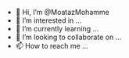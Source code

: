 - 👋 Hi, I’m @MoatazMohamme
- 👀 I’m interested in ...
- 🌱 I’m currently learning ...
- 💞️ I’m looking to collaborate on ...
- 📫 How to reach me ...

<!---
MoatazMohamme/MoatazMohamme is a ✨ special ✨ repository because its `README.md` (this file) appears on your GitHub profile.
You can click the Preview link to take a look at your changes.
--->
